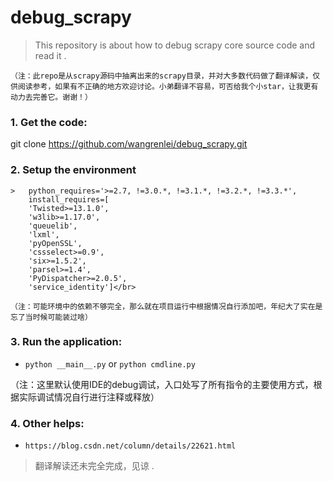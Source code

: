 # debug_scrapy
> This repository is about how to debug scrapy core source code and read it .</br>

    （注：此repo是从scrapy源码中抽离出来的scrapy目录，并对大多数代码做了翻译解读，仅供阅读参考，如果有不正确的地方欢迎讨论。小弟翻译不容易，可否给我个小star，让我更有动力去完善它。谢谢！）
###  1. Get the code:
 git clone https://github.com/wangrenlei/debug_scrapy.git

### 2. Setup the environment
    >   python_requires='>=2.7, !=3.0.*, !=3.1.*, !=3.2.*, !=3.3.*',
        install_requires=[
        'Twisted>=13.1.0',
        'w3lib>=1.17.0',
        'queuelib',
        'lxml',
        'pyOpenSSL',
        'cssselect>=0.9',
        'six>=1.5.2',
        'parsel>=1.4',
        'PyDispatcher>=2.0.5',
        'service_identity']</br>

    （注：可能环境中的依赖不够完全，那么就在项目运行中根据情况自行添加吧，年纪大了实在是忘了当时候可能装过啥）

### 3. Run the application:
* `python __main__.py` or `python cmdline.py`</br>

（注：这里默认使用IDE的debug调试，入口处写了所有指令的主要使用方式，根据实际调试情况自行进行注释或释放）

### 4. Other helps:
* `https://blog.csdn.net/column/details/22621.html`</br>


> 翻译解读还未完全完成，见谅 .
